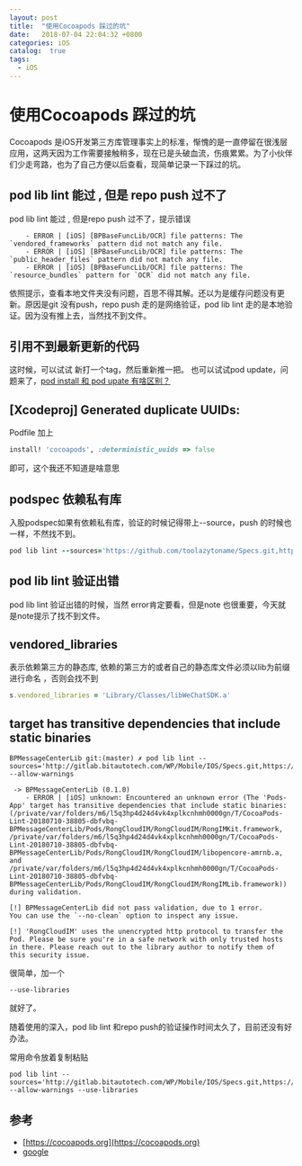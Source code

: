 ```yaml
---
layout: post
title:  "使用Cocoapods 踩过的坑"
date:   2018-07-04 22:04:32 +0800
categories: iOS
catalog:  true
tags:
  - iOS
---
```




# 使用Cocoapods 踩过的坑

Cocoapods 是iOS开发第三方库管理事实上的标准，惭愧的是一直停留在很浅层应用，这两天因为工作需要接触稍多，现在已是头破血流，伤痕累累。为了小伙伴们少走弯路，也为了自己方便以后查看，现简单记录一下踩过的坑。



## pod lib lint 能过 ,  但是 repo push 过不了

pod lib lint 能过 ,  但是repo push 过不了，提示错误

```shell
    - ERROR | [iOS] [BPBaseFuncLib/OCR] file patterns: The `vendored_frameworks` pattern did not match any file.  
    - ERROR | [iOS] [BPBaseFuncLib/OCR] file patterns: The `public_header_files` pattern did not match any file.
    - ERROR | [iOS] [BPBaseFuncLib/OCR] file patterns: The `resource_bundles` pattern for `OCR` did not match any file.
```
依照提示，查看本地文件夹没有问题，百思不得其解。还以为是缓存问题没有更新。原因是git 没有push，repo push 走的是网络验证，pod lib lint 走的是本地验证。因为没有推上去，当然找不到文件。

## 引用不到最新更新的代码

这时候，可以试试 新打一个tag，然后重新推一把。
也可以试试pod update，问题来了，[pod install 和 pod upate 有啥区别？](https://guides.cocoapods.org/using/pod-install-vs-update.html)


##  [Xcodeproj] Generated duplicate UUIDs:

Podfile 加上

~~~ruby
install! 'cocoapods', :deterministic_uuids => false

~~~
即可，这个我还不知道是啥意思

## podspec 依赖私有库

入股podspec如果有依赖私有库，验证的时候记得带上--source，push 的时候也一样，不然找不到。

~~~ruby
pod lib lint --sources='https://github.com/toolazytoname/Specs.git,https://github.com/CocoaPods/Specs.git' --allow-warnings

~~~

## pod lib lint 验证出错

pod lib lint 验证出错的时候，当然 error肯定要看，但是note 也很重要，今天就是note提示了找不到文件。


## vendored_libraries

表示依赖第三方的静态库, 依赖的第三方的或者自己的静态库文件必须以lib为前缀进行命名 ，否则会找不到

~~~ruby
s.vendored_libraries = 'Library/Classes/libWeChatSDK.a'
~~~



## target has transitive dependencies that include static binaries



~~~shell
BPMessageCenterLib git:(master) ✗ pod lib lint --sources='http://gitlab.bitautotech.com/WP/Mobile/IOS/Specs.git,https://github.com/CocoaPods/Specs.git' --allow-warnings

 -> BPMessageCenterLib (0.1.0)
    - ERROR | [iOS] unknown: Encountered an unknown error (The 'Pods-App' target has transitive dependencies that include static binaries: (/private/var/folders/m6/l5q3hp4d24d4vk4xplkcnhmh0000gn/T/CocoaPods-Lint-20180710-38805-dbfvbq-BPMessageCenterLib/Pods/RongCloudIM/RongCloudIM/RongIMKit.framework, /private/var/folders/m6/l5q3hp4d24d4vk4xplkcnhmh0000gn/T/CocoaPods-Lint-20180710-38805-dbfvbq-BPMessageCenterLib/Pods/RongCloudIM/RongCloudIM/libopencore-amrnb.a, and /private/var/folders/m6/l5q3hp4d24d4vk4xplkcnhmh0000gn/T/CocoaPods-Lint-20180710-38805-dbfvbq-BPMessageCenterLib/Pods/RongCloudIM/RongCloudIM/RongIMLib.framework)) during validation.

[!] BPMessageCenterLib did not pass validation, due to 1 error.
You can use the `--no-clean` option to inspect any issue.

[!] 'RongCloudIM' uses the unencrypted http protocol to transfer the Pod. Please be sure you're in a safe network with only trusted hosts in there. Please reach out to the library author to notify them of this security issue.
~~~



很简单，加一个

~~~shell
--use-libraries
~~~

就好了。



随着使用的深入，pod lib lint  和repo push的验证操作时间太久了，目前还没有好办法。



常用命令放着复制粘贴

~~~shell
pod lib lint --sources='http://gitlab.bitautotech.com/WP/Mobile/IOS/Specs.git,https://github.com/CocoaPods/Specs.git' --allow-warnings --use-libraries
~~~




## 参考

* [https://cocoapods.org](https://cocoapods.org)
* [google](https://www.google.com/) 

